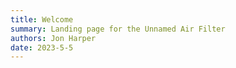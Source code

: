 ```yaml
---
title: Welcome
summary: Landing page for the Unnamed Air Filter
authors: Jon Harper
date: 2023-5-5
---
```


